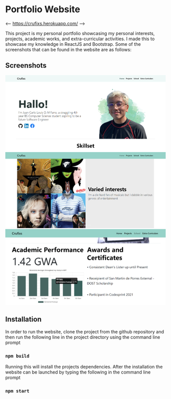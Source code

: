 # Portfolio Website

<--
https://crufixs.herokuapp.com/
-->

This project is my personal portfolio showcasing my personal interests, projects, academic works, and extra-curricular activities. I made this to showcase my knowledge in ReactJS and Bootstrap. Some of the screenshots that can be found in the website are as follows:

## Screenshots
<img src="readme_imgs/Homepage.png" width="800" title="Landing Page">
<img src="readme_imgs/Carousel.png" width="800" title="Carousel">
<img src="readme_imgs/Graph.png" width="800" title="Graph">

## Installation

In order to run the website, clone the project from the github repository and then run the following line in the project directory using the command line prompt

### `npm build`

Running this will install the projects dependencies. After the installation the website can be launched by typing the following in the command line prompt

### `npm start`
